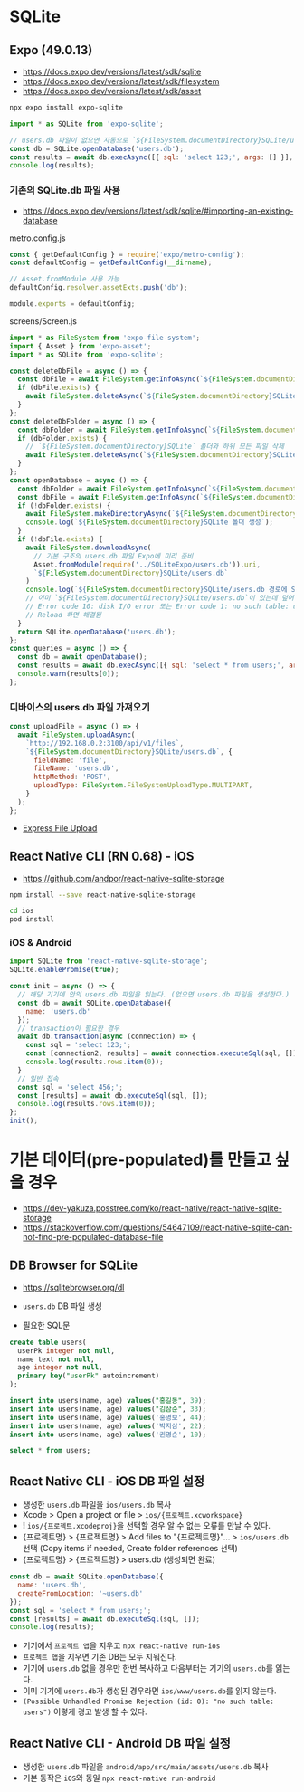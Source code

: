 # SQLite
## Expo (49.0.13)
* https://docs.expo.dev/versions/latest/sdk/sqlite
* https://docs.expo.dev/versions/latest/sdk/filesystem
* https://docs.expo.dev/versions/latest/sdk/asset
```sh
npx expo install expo-sqlite
```
```js
import * as SQLite from 'expo-sqlite';

// users.db 파일이 없으면 자동으로 `${FileSystem.documentDirectory}SQLite/users.db` 파일 생성함
const db = SQLite.openDatabase('users.db');
const results = await db.execAsync([{ sql: 'select 123;', args: [] }], false);
console.log(results);
```

### 기존의 SQLite.db 파일 사용
* https://docs.expo.dev/versions/latest/sdk/sqlite/#importing-an-existing-database

metro.config.js
```js
const { getDefaultConfig } = require('expo/metro-config');
const defaultConfig = getDefaultConfig(__dirname);

// Asset.fromModule 사용 가능
defaultConfig.resolver.assetExts.push('db');

module.exports = defaultConfig;
```

screens/Screen.js
```js
import * as FileSystem from 'expo-file-system';
import { Asset } from 'expo-asset';
import * as SQLite from 'expo-sqlite';

const deleteDbFile = async () => {
  const dbFile = await FileSystem.getInfoAsync(`${FileSystem.documentDirectory}SQLite/users.db`);
  if (dbFile.exists) {
    await FileSystem.deleteAsync(`${FileSystem.documentDirectory}SQLite/users.db`);
  }
};
const deleteDbFolder = async () => {
  const dbFolder = await FileSystem.getInfoAsync(`${FileSystem.documentDirectory}SQLite`);
  if (dbFolder.exists) {
    // `${FileSystem.documentDirectory}SQLite` 폴더와 하위 모든 파일 삭제
    await FileSystem.deleteAsync(`${FileSystem.documentDirectory}SQLite`);
  }
};
const openDatabase = async () => {
  const dbFolder = await FileSystem.getInfoAsync(`${FileSystem.documentDirectory}SQLite`);
  const dbFile = await FileSystem.getInfoAsync(`${FileSystem.documentDirectory}SQLite/users.db`);
  if (!dbFolder.exists) {
    await FileSystem.makeDirectoryAsync(`${FileSystem.documentDirectory}SQLite`);
    console.log(`${FileSystem.documentDirectory}SQLite 폴더 생성`);
  }
  if (!dbFile.exists) {
    await FileSystem.downloadAsync(
      // 기본 구조의 users.db 파일 Expo에 미리 준비
      Asset.fromModule(require('../SQLiteExpo/users.db')).uri,
      `${FileSystem.documentDirectory}SQLite/users.db`
    )
    console.log(`${FileSystem.documentDirectory}SQLite/users.db 경로에 SQLiteExpo/users.db 파일 복사`);
    // 이미 `${FileSystem.documentDirectory}SQLite/users.db`이 있는데 덮어 씌우는 경우
    // Error code 10: disk I/O error 또는 Error code 1: no such table: users 등을 만날 수 있다.
    // Reload 하면 해결됨
  }
  return SQLite.openDatabase('users.db');
};
const queries = async () => {
  const db = await openDatabase();
  const results = await db.execAsync([{ sql: 'select * from users;', args: [] }], false);
  console.warn(results[0]);
};
```

### 디바이스의 users.db 파일 가져오기
```js
const uploadFile = async () => {
  await FileSystem.uploadAsync(
    `http://192.168.0.2:3100/api/v1/files`,
    `${FileSystem.documentDirectory}SQLite/users.db`, {
      fieldName: 'file',
      fileName: 'users.db',
      httpMethod: 'POST',
      uploadType: FileSystem.FileSystemUploadType.MULTIPART,
    }
  );
};
```
* [Express File Upload](https://github.com/ovdncids/react-curriculum/blob/master/FileUpload.md#express)

## React Native CLI (RN 0.68) - iOS
* https://github.com/andpor/react-native-sqlite-storage
```sh
npm install --save react-native-sqlite-storage
```
```sh
cd ios
pod install
```

### iOS & Android
```js
import SQLite from 'react-native-sqlite-storage';
SQLite.enablePromise(true);

const init = async () => {
  // 해당 기기에 안의 users.db 파일을 읽는다. (없으면 users.db 파일을 생성한다.)
  const db = await SQLite.openDatabase({
    name: 'users.db'
  });
  // transaction이 필요한 경우
  await db.transaction(async (connection) => {
    const sql = 'select 123;';
    const [connection2, results] = await connection.executeSql(sql, []);
    console.log(results.rows.item(0));
  }
  // 일반 접속
  const sql = 'select 456;';
  const [results] = await db.executeSql(sql, []);
  console.log(results.rows.item(0));
};
init();
```

# 기본 데이터(pre-populated)를 만들고 싶을 경우
* https://dev-yakuza.posstree.com/ko/react-native/react-native-sqlite-storage
* https://stackoverflow.com/questions/54647109/react-native-sqlite-can-not-find-pre-populated-database-file

## DB Browser for SQLite
* https://sqlitebrowser.org/dl
* `users.db` DB 파일 생성

* 필요한 SQL문
```sql
create table users(
  userPk integer not null,
  name text not null,
  age integer not null,
  primary key("userPk" autoincrement)
);

insert into users(name, age) values("홍길동", 39);
insert into users(name, age) values("김삼순", 33);
insert into users(name, age) values('홍명보', 44);
insert into users(name, age) values('박지삼', 22);
insert into users(name, age) values('권명순', 10);

select * from users;
```

## React Native CLI - iOS DB 파일 설정
* 생성한 `users.db` 파일을 `ios/users.db` 복사
* Xcode > Open a project or file > `ios/{프로젝트.xcworkspace}`
* ❕ `ios/{프로젝트.xcodeproj}`을 선택할 경우 알 수 없는 오류를 만날 수 있다.
* {프로젝트명} > {프로젝트명} > Add files to "{프로젝트명}"... > `ios/users.db` 선택 (Copy items if needed, Create folder references 선택)
* {프로젝트명} > {프로젝트명} > users.db (생성되면 완료)

```js
const db = await SQLite.openDatabase({
  name: 'users.db',
  createFromLocation: '~users.db'
});
const sql = 'select * from users;';
const [results] = await db.executeSql(sql, []);
console.log(results);
```
* 기기에서 `프로젝트 앱`을 지우고 `npx react-native run-ios`
* `프로젝트 앱`을 지우면 기존 DB는 모두 지워진다.
* 기기에 `users.db` 없을 경우만 한번 복사하고 다음부터는 기기의 `users.db`를 읽는다.
* 이미 기기에 `users.db`가 생성된 경우라면 `ios/www/users.db`를 읽지 않는다.
* `(Possible Unhandled Promise Rejection (id: 0): "no such table: users")` 이렇게 경고 발생 할 수 있다.

## React Native CLI - Android DB 파일 설정
* 생성한 `users.db` 파일을 `android/app/src/main/assets/users.db` 복사
* 기본 동작은 `iOS`와 동일 `npx react-native run-android`
